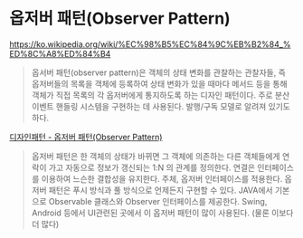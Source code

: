 # 옵저버 패턴(Observer Pattern)

https://ko.wikipedia.org/wiki/%EC%98%B5%EC%84%9C%EB%B2%84_%ED%8C%A8%ED%84%B4

> 옵서버 패턴(observer pattern)은 객체의 상태 변화를 관찰하는 관찰자들, 즉 옵저버들의 목록을 객체에 등록하여 상태 변화가 있을 때마다 메서드 등을 통해 객체가 직접 목록의 각 옵저버에게 통지하도록 하는 디자인 패턴이다. 주로 분산 이벤트 핸들링 시스템을 구현하는 데 사용된다. 발행/구독 모델로 알려져 있기도 하다.

[디자인패턴 - 옵저버 패턴(Observer Pattern)](https://flowarc.tistory.com/entry/%EB%94%94%EC%9E%90%EC%9D%B8-%ED%8C%A8%ED%84%B4-%EC%98%B5%EC%A0%80%EB%B2%84-%ED%8C%A8%ED%84%B4Observer-Pattern?category=562154)

> 옵저버 패턴은 한 객체의 상태가 바뀌면 그 객체에 의존하는 다른 객체들에게 연락이 가고 자동으로 정보가 갱신되는 1:N 의 관계를 정의한다. 연결은 인터페이스를 이용하여 느슨한 결합성을 유지한다. 주체, 옵저버 인터페이스를 적용한다. 옵저버 패턴은 푸시 방식과 풀 방식으로 언제든지 구현할 수 있다. JAVA에서 기본으로 Observable 클래스와 Observer 인터페이스를 제공한다. Swing, Android 등에서 UI관련된 곳에서 이 옵저버 패턴이 많이 사용된다. (물론 이보다 더 많다)
